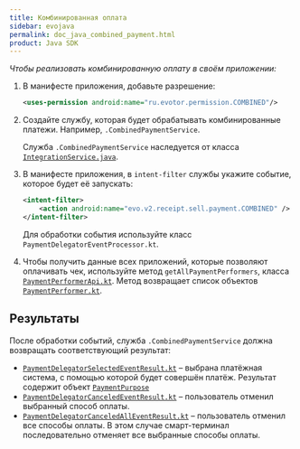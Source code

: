 ```yaml
---
title: Комбинированная оплата
sidebar: evojava
permalink: doc_java_combined_payment.html
product: Java SDK
---
```


*Чтобы реализовать комбинированную оплату в своём приложении:*

1. В манифесте приложения, добавьте разрешение:

   ```xml
   <uses-permission android:name="ru.evotor.permission.COMBINED"/>
   ```

2. Создайте службу, которая будет обрабатывать комбинированные платежи. Например, `.CombinedPaymentService`.

   Служба `.CombinedPaymentService` наследуется от класса [`IntegrationService.java`](./integration-library/ru/evotor/framework/core/IntegrationService.html).

3. В манифесте приложения, в `intent-filter` службы укажите событие, которое будет её запускать:

   ```xml
   <intent-filter>
       <action android:name="evo.v2.receipt.sell.payment.COMBINED" />
   </intent-filter>
   ```

   Для обработки события используйте класс `PaymentDelegatorEventProcessor.kt`.

4. Чтобы получить данные всех приложений, которые позволяют оплачивать чек, используйте метод `getAllPaymentPerformers`, класса [`PaymentPerformerApi.kt`](./integration-library/ru/evotor/framework/component/PaymentPerformerApi.html). Метод возвращает список объектов [`PaymentPerformer.kt`](./integration-library/ru/evotor/framework/component/PaymentPerformer.html).

## Результаты

После обработки событий, служба `.CombinedPaymentService` должна возвращать соответствующий результат:

* [`PaymentDelegatorSelectedEventResult.kt`](./integration-library/ru/evotor/framework/core/action/event/receipt/payment/combined/result/PaymentDelegatorSelectedEventResult.html) – выбрана платёжная система, с помощью которой будет совершён платёж. Результат содержит объект [`PaymentPurpose`](./integration-library/ru/evotor/framework/PaymentPurpose.html)
* [`PaymentDelegatorCanceledEventResult.kt`](./integration-library/ru/evotor/framework/core/action/event/receipt/payment/combined/result/PaymentDelegatorCanceledEventResult.html) – пользователь отменил выбранный способ оплаты.
* [`PaymentDelegatorCanceledAllEventResult.kt`](./integration-library/ru/evotor/framework/core/action/event/receipt/payment/combined/result/PaymentDelegatorCanceledAllEventResult.html) – пользователь отменил все способы оплаты. В этом случае смарт-терминал последовательно отменяет все выбранные способы оплаты.
